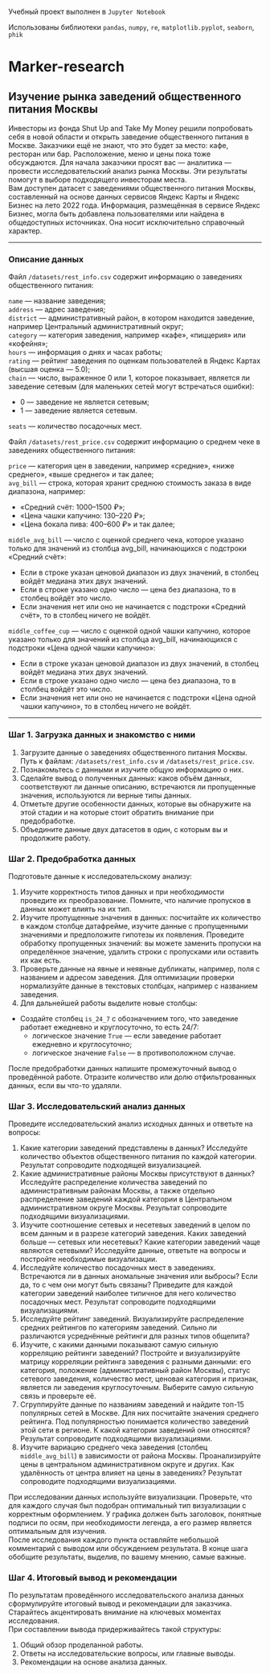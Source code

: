 Учебный проект выполнен в `Jupyter Notebook`

Использованы библиотеки `pandas`, `numpy`, `re`, `matplotlib.pyplot`, `seaborn`, `phik`

# Marker-research

## Изучение рынка заведений общественного питания Москвы  

Инвесторы из фонда Shut Up and Take My Money решили попробовать себя в новой области и открыть заведение общественного питания в Москве. Заказчики ещё не знают, что это будет за место: кафе, ресторан или бар. Расположение, меню и цены пока тоже обсуждаются. Для начала заказчики просят вас — аналитика — провести исследовательский анализ рынка Москвы. Эти результаты помогут в выборе подходящего инвесторам места.  
Вам доступен датасет с заведениями общественного питания Москвы, составленный на основе данных сервисов Яндекс Карты и Яндекс Бизнес на лето 2022 года. Информация, размещённая в сервисе Яндекс Бизнес, могла быть добавлена пользователями или найдена в общедоступных источниках. Она носит исключительно справочный характер.

---

### Описание данных  

Файл `/datasets/rest_info.csv` содержит информацию о заведениях общественного питания:  

`name` — название заведения;  
`address` — адрес заведения;  
`district` — административный район, в котором находится заведение, например Центральный административный округ;  
`category` — категория заведения, например «кафе», «пиццерия» или «кофейня»;  
`hours` — информация о днях и часах работы;  
`rating` — рейтинг заведения по оценкам пользователей в Яндекс Картах (высшая оценка — 5.0);  
`chain` — число, выраженное 0 или 1, которое показывает, является ли заведение сетевым (для маленьких сетей могут встречаться ошибки):  
  - 0 — заведение не является сетевым;  
  - 1 — заведение является сетевым.

`seats` — количество посадочных мест.  

Файл `/datasets/rest_price.csv` содержит информацию о среднем чеке в заведениях общественного питания:  

`price` — категория цен в заведении, например «средние», «ниже среднего», «выше среднего» и так далее;  
`avg_bill` — строка, которая хранит среднюю стоимость заказа в виде диапазона, например:  
  - «Средний счёт: 1000–1500 ₽»;
  - «Цена чашки капучино: 130–220 ₽»;
  - «Цена бокала пива: 400–600 ₽» и так далее;  

`middle_avg_bill` — число с оценкой среднего чека, которое указано только для значений из столбца avg_bill, начинающихся с подстроки «Средний счёт»:  
  - Если в строке указан ценовой диапазон из двух значений, в столбец войдёт медиана этих двух значений.  
  - Если в строке указано одно число — цена без диапазона, то в столбец войдёт это число.  
  - Если значения нет или оно не начинается с подстроки «Средний счёт», то в столбец ничего не войдёт.

`middle_coffee_cup` — число с оценкой одной чашки капучино, которое указано только для значений из столбца avg_bill, начинающихся с подстроки «Цена одной чашки капучино»:  
  - Если в строке указан ценовой диапазон из двух значений, в столбец войдёт медиана этих двух значений.  
  - Если в строке указано одно число — цена без диапазона, то в столбец войдёт это число.  
  - Если значения нет или оно не начинается с подстроки «Цена одной чашки капучино», то в столбец ничего не войдёт.  

---

### Шаг 1. Загрузка данных и знакомство с ними  

1. Загрузите данные о заведениях общественного питания Москвы. Путь к файлам: `/datasets/rest_info.csv` и `/datasets/rest_price.csv`.  
2. Познакомьтесь с данными и изучите общую информацию о них.  
3. Сделайте вывод о полученных данных: каков объём данных, соответствуют ли данные описанию, встречаются ли пропущенные значения, используются ли верные типы данных.  
4. Отметьте другие особенности данных, которые вы обнаружите на этой стадии и на которые стоит обратить внимание при предобработке.  
5. Объедините данные двух датасетов в один, с которым вы и продолжите работу.

### Шаг 2. Предобработка данных  

Подготовьте данные к исследовательскому анализу:  
1. Изучите корректность типов данных и при необходимости проведите их преобразование. Помните, что наличие пропусков в данных может влиять на их тип.  
2. Изучите пропущенные значения в данных: посчитайте их количество в каждом столбце датафрейме, изучите данные с пропущенными значениями и предположите гипотезы их появления. Проведите обработку пропущенных значений: вы можете заменить пропуски на определённое значение, удалить строки с пропусками или оставить их как есть.  
3. Проверьте данные на явные и неявные дубликаты, например, поля с названием и адресом заведения. Для оптимизации проверки нормализуйте данные в текстовых столбцах, например с названием заведения.  
4. Для дальнейшей работы выделите новые столбцы:  
  - Создайте столбец `is_24_7` с обозначением того, что заведение работает ежедневно и круглосуточно, то есть 24/7:  
    - логическое значение `True` — если заведение работает ежедневно и круглосуточно;  
    - логическое значение `False` — в противоположном случае.  

После предобработки данных напишите промежуточный вывод о проведённой работе. Отразите количество или долю отфильтрованных данных, если вы что-то удаляли.  

### Шаг 3. Исследовательский анализ данных  

Проведите исследовательский анализ исходных данных и ответьте на вопросы:  
1. Какие категории заведений представлены в данных? Исследуйте количество объектов общественного питания по каждой категории. Результат сопроводите подходящей визуализацией.  
2. Какие административные районы Москвы присутствуют в данных? Исследуйте распределение количества заведений по административным районам Москвы, а также отдельно распределение заведений каждой категории в Центральном административном округе Москвы. Результат сопроводите подходящими визуализациями.  
3. Изучите соотношение сетевых и несетевых заведений в целом по всем данным и в разрезе категорий заведения. Каких заведений больше — сетевых или несетевых? Какие категории заведений чаще являются сетевыми? Исследуйте данные, ответьте на вопросы и постройте необходимые визуализации.  
4. Исследуйте количество посадочных мест в заведениях. Встречаются ли в данных аномальные значения или выбросы? Если да, то с чем они могут быть связаны? Приведите для каждой категории заведений наиболее типичное для него количество посадочных мест. Результат сопроводите подходящими визуализациями.  
5. Исследуйте рейтинг заведений. Визуализируйте распределение средних рейтингов по категориям заведений. Сильно ли различаются усреднённые рейтинги для разных типов общепита?  
6. Изучите, с какими данными показывают самую сильную корреляцию рейтинги заведений? Постройте и визуализируйте матрицу корреляции рейтинга заведения с разными данными: его категория, положение (административный район Москвы), статус сетевого заведения, количество мест, ценовая категория и признак, является ли заведения круглосуточным. Выберите самую сильную связь и проверьте её.  
7. Сгруппируйте данные по названиям заведений и найдите топ-15 популярных сетей в Москве. Для них посчитайте значения среднего рейтинга. Под популярностью понимается количество заведений этой сети в регионе. К какой категории заведений они относятся? Результат сопроводите подходящими визуализациями.  
8. Изучите вариацию среднего чека заведения (столбец `middle_avg_bill`) в зависимости от района Москвы. Проанализируйте цены в центральном административном округе и других. Как удалённость от центра влияет на цены в заведениях? Результат сопроводите подходящими визуализациями.  

При исследовании данных используйте визуализации. Проверьте, что для каждого случая был подобран оптимальный тип визуализации с корректным оформлением. У графика должен быть заголовок, понятные подписи по осям, при необходимости легенда, а его размер является оптимальным для изучения.  
После исследования каждого пункта оставляйте небольшой комментарий с выводом или обсуждением результата. В конце шага обобщите результаты, выделив, по вашему мнению, самые важные.  

### Шаг 4. Итоговый вывод и рекомендации  

По результатам проведённого исследовательского анализа данных сформулируйте итоговый вывод и рекомендации для заказчика. Старайтесь акцентировать внимание на ключевых моментах исследования.  
При составлении вывода придерживайтесь такой структуры:  
1. Общий обзор проделанной работы.  
2. Ответы на исследовательские вопросы, или главные выводы.  
3. Рекомендации на основе анализа данных.
